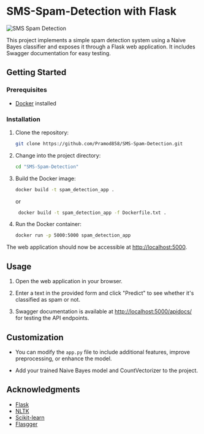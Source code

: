 # SMS-Spam-Detection with Flask

![SMS Spam Detection](https://github.com/Pramod858/SMS-Spam-Detection/assets/80105491/ed8551a6-4979-42d6-87e2-a43da49fc696)

This project implements a simple spam detection system using a Naive Bayes classifier and exposes it through a Flask web application. It includes Swagger documentation for easy testing.

## Getting Started

### Prerequisites

- [Docker](https://www.docker.com/) installed

### Installation

1. Clone the repository:

    ```bash
    git clone https://github.com/Pramod858/SMS-Spam-Detection.git
    ```

2. Change into the project directory:

    ```bash
    cd "SMS-Spam-Detection"
    ```

3. Build the Docker image:

    ```bash
    docker build -t spam_detection_app .
    ```
    or
   ```bash
    docker build -t spam_detection_app -f Dockerfile.txt .
    ```

5. Run the Docker container:

    ```bash
    docker run -p 5000:5000 spam_detection_app
    ```

The web application should now be accessible at [http://localhost:5000](http://localhost:5000).

## Usage

1. Open the web application in your browser.

2. Enter a text in the provided form and click "Predict" to see whether it's classified as spam or not.

3. Swagger documentation is available at [http://localhost:5000/apidocs/](http://localhost:5000/apidocs/) for testing the API endpoints.

## Customization

- You can modify the `app.py` file to include additional features, improve preprocessing, or enhance the model.

- Add your trained Naive Bayes model and CountVectorizer to the project.

## Acknowledgments

- [Flask](https://flask.palletsprojects.com/)
- [NLTK](https://www.nltk.org/)
- [Scikit-learn](https://scikit-learn.org/)
- [Flasgger](https://github.com/flasgger/flasgger)
